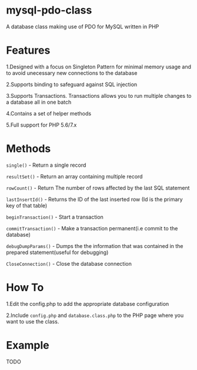# mysql-pdo-class
A database class making use of PDO for MySQL written in PHP

# Features

1.Designed with a focus on Singleton Pattern for minimal memory usage and to avoid unecessary new connections to the database

2.Supports binding to safeguard against SQL injection

3.Supports Transactions. Transactions allows you to run multiple changes to a database all in one batch

4.Contains a set of helper methods

5.Full support for PHP 5.6/7.x

# Methods 

`single()` - Return a single record

`resultSet()` - Return an array containing multiple record

`rowCount()` - Return The number of rows affected by the last SQL statement

`lastInsertId()` - Returns the ID of the last inserted row (Id is the primary key of that table)

`beginTransaction()` - Start a transaction 

`commitTransaction()` -  Make a transaction permanent(i.e commit to the database)

`debugDumpParams()` - Dumps the the information that was contained in the prepared statement(useful for debugging)

`CloseConnection()` - Close the database connection

# How To
1.Edit the config.php to add the appropriate database configuration

2.Include `config.php` and `database.class.php` to the PHP page where you want to use the class.

# Example

TODO

